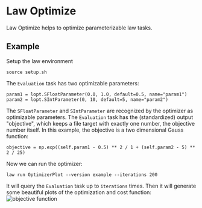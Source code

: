 # Law Optimize
Law Optimize helps to optimize parameterizable law tasks.

## Example
Setup the law environment
```
source setup.sh
```

The `Evaluation` task has two optimizable parameters:
```
param1 = lopt.SFloatParameter(0.0, 1.0, default=0.5, name="param1")
param2 = lopt.SIntParameter(0, 10, default=5, name="param2")
```

The `SFloatParameter` and `SIntParameter` are recognized by the optimizer as optimizable parameters.
The `Evaluation` task has the (standardized) output "objective", which keeps a file target with exactly one number, the objective number itself.
In this example, the objective is a two dimensional Gauss function:
```
objective = np.exp((self.param1 - 0.5) ** 2 / 1 + (self.param2 - 5) ** 2 / 25)
```

Now we can run the optimizer:
```
law run OptimizerPlot --version example --iterations 200
```

It will query the `Evaluation` task up to `iterations` times.
Then it will generate some beautiful plots of the optimization and cost function:
![objective function](https://github.com/user-attachments/assets/6f214545-86d0-4c0e-ba8a-b3070aff2f64)